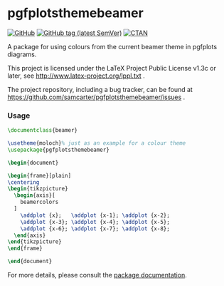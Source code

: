 # pgfplotsthemebeamer

[![GitHub](https://img.shields.io/github/license/samcarter/pgfplotsthemebeamer.svg?color=blue)](http://www.latex-project.org/lppl.txt)
[![GitHub tag (latest SemVer)](https://img.shields.io/github/tag/samcarter/pgfplotsthemebeamer.svg?label=current%20version)](https://github.com/samcarter/pgfplotsthemebeamer/releases/latest)
[![CTAN](https://img.shields.io/ctan/v/pgfplotsthemebeamer.svg)](https://ctan.org/pkg/pgfplotsthemebeamer)

A package for using colours from the current beamer theme in pgfplots diagrams.

This project is licensed under the LaTeX Project Public License v1.3c or later, see http://www.latex-project.org/lppl.txt .

The project repository, including a bug tracker, can be found at https://github.com/samcarter/pgfplotsthemebeamer/issues .

### Usage

```latex
\documentclass{beamer}

\usetheme{moloch}% just as an example for a colour theme
\usepackage{pgfplotsthemebeamer}

\begin{document}

\begin{frame}[plain]
\centering
\begin{tikzpicture}
  \begin{axis}[
    beamercolors
  ]
    \addplot {x};   \addplot {x-1}; \addplot {x-2}; 
    \addplot {x-3}; \addplot {x-4}; \addplot {x-5}; 
    \addplot {x-6}; \addplot {x-7}; \addplot {x-8};
  \end{axis}
\end{tikzpicture}
\end{frame}

\end{document}
```

For more details, please consult the [package documentation](https://github.com/samcarter/pgfplotsthemebeamer/blob/main/DOCUMENTATION.pdf).
